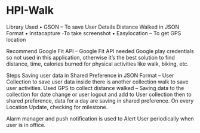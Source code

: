 # HPI-Walk

Library Used
•	GSON – To save User Details Distance Walked in JSON Format
•	Instacapture -To take screenshot 
•	Easylocation – To get GPS location

Recommend
Google Fit API – Google Fit API needed Google play credentials so not used in this application, otherwise it’s the best solution to find distance, time, calories burned for physical activities like walk, biking, etc.

Steps
Saving user data in Shared Preference in JSON Format – User Collection to save user data inside there is another collection walk to save user activities.
Used GPS to collect distance walked – Saving data to the collection for date change or user logout and add to User collection then to shared preference, data for a day are saving in shared preference.
On every Location Update, checking for milestone.

Alarm manager and push notification is used to Alert User periodically when user is in office. 
